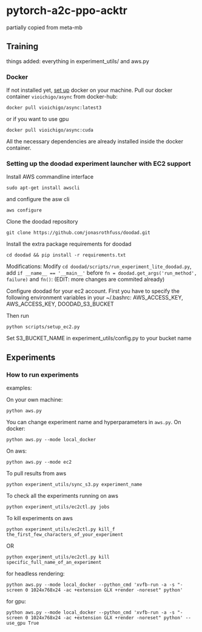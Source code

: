 # pytorch-a2c-ppo-acktr
partially copied from meta-mb 
## Training
things added: everything in experiment_utils/ and aws.py
### Docker
If not installed yet, [set up](https://docs.docker.com/install/) docker on your machine.
Pull our docker container ``vioichigo/async`` from docker-hub:
```
docker pull vioichigo/async:latest3
```
or if you want to use gpu
```
docker pull vioichigo/async:cuda
```
All the necessary dependencies are already installed inside the docker container.

### Setting up the doodad experiment launcher with EC2 support

Install AWS commandline interface

```
sudo apt-get install awscli
```

and configure the asw cli

```
aws configure
```

Clone the doodad repository 

```
git clone https://github.com/jonasrothfuss/doodad.git
```

Install the extra package requirements for doodad
```
cd doodad && pip install -r requirements.txt
```
Modifications: 
Modify ``cd doodad/scripts/run_experiment_lite_doodad.py``, add ``if __name__ == '__main__'`` before ``fn = doodad.get_args('run_method', failure)`` and ``fn()``: (EDIT: more changes are commited already)

Configure doodad for your ec2 account. First you have to specify the following environment variables in your ~/.bashrc: 
AWS_ACCESS_KEY, AWS_ACCESS_KEY, DOODAD_S3_BUCKET

Then run
```
python scripts/setup_ec2.py
```

Set S3_BUCKET_NAME in experiment_utils/config.py to your bucket name

## Experiments

### How to run experiments 
examples:

On your own machine:
```
python aws.py
```
You can change experiment name and hyperparameters in ``aws.py``. 
On docker:
```
python aws.py --mode local_docker
```
On aws:
```
python aws.py --mode ec2
```
To pull results from aws
```
python experiment_utils/sync_s3.py experiment_name
```
To check all the experiments running on aws
```
python experiment_utils/ec2ctl.py jobs
```
To kill experiments on aws
```
python experiment_utils/ec2ctl.py kill_f the_first_few_characters_of_your_experiment
```
OR
```
python experiment_utils/ec2ctl.py kill specific_full_name_of_an_experiment
```
for headless rendering: 
```
python aws.py --mode local_docker --python_cmd 'xvfb-run -a -s "-screen 0 1024x768x24 -ac +extension GLX +render -noreset" python'
```
for gpu:
```
python aws.py --mode local_docker --python_cmd 'xvfb-run -a -s "-screen 0 1024x768x24 -ac +extension GLX +render -noreset" python' --use_gpu True
```

